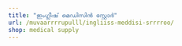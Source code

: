 ```yaml
---
title: "ഇംഗ്ലീഷ് മെഡിസിൻ സ്റ്റോർ"
url: /muvaarrrrupulll/ingliiss-meddisi-srrrroo/
shop: medical supply
---
```

